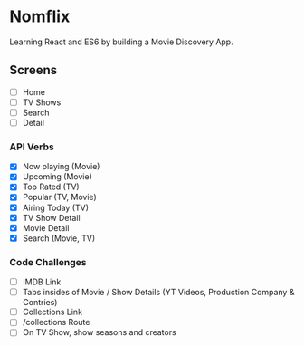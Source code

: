 # Nomflix

Learning React and ES6 by building a Movie Discovery App.

## Screens

- [ ] Home
- [ ] TV Shows
- [ ] Search
- [ ] Detail

### API Verbs

- [x] Now playing (Movie)
- [x] Upcoming (Movie)
- [x] Top Rated (TV)
- [x] Popular (TV, Movie)
- [x] Airing Today (TV)
- [x] TV Show Detail
- [x] Movie Detail
- [x] Search (Movie, TV)

### Code Challenges

- [ ] IMDB Link
- [ ] Tabs insides of Movie / Show Details (YT Videos, Production Company & Contries)
- [ ] Collections Link
- [ ] /collections Route
- [ ] On TV Show, show seasons and creators

